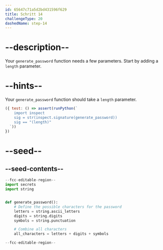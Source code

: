 ```yaml
---
id: 65647c71a5d2bd431596f629
title: Schritt 14
challengeType: 20
dashedName: step-14
---
```


# --description--

Your `generate_password` function needs a few parameters. Start by adding a `length` parameter.

# --hints--

Your `generate_password` function should take a `length` parameter.

```js
({ test: () => assert(runPython(`
    import inspect
    sig = str(inspect.signature(generate_password))
    sig == "(length)"
  `))
})
```

# --seed--

## --seed-contents--

```py
--fcc-editable-region--
import secrets
import string


def generate_password():    
    # Define the possible characters for the password
    letters = string.ascii_letters
    digits = string.digits
    symbols = string.punctuation

    # Combine all characters
    all_characters = letters + digits + symbols

--fcc-editable-region--
```
